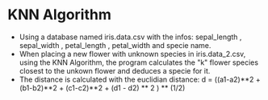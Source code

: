 # KNN Algorithm
- Using a database named iris.data.csv with the infos: sepal_length , sepal_width , petal_length , petal_width and specie name.
- When placing a new flower with unknown species in iris.data_2.csv, using the KNN Algorithm, the program calculates the "k" flower species closest to the unkown flower and deduces a specie for it.
- The distance is calculated with the euclidian distance: d = ((a1-a2)**2 + (b1-b2)**2 + (c1-c2)**2 + (d1 - d2) ** 2 ) ** (1/2)
